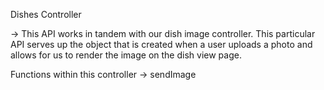 Dishes Controller

-> This API works in tandem with our dish image controller. This particular API serves up the object that is created when a user uploads a photo and allows for us to render the image on the dish view page.

Functions within this controller
-> sendImage